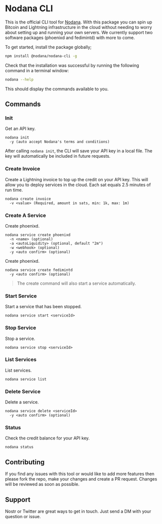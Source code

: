 # Nodana CLI

This is the official CLI tool for [Nodana](https://nodana.io). With this package you can spin up Bitcoin and Lightning infrastructure in the cloud without needing to worry about setting up and running your own servers. We currently support two software packages (phoenixd and fedimintd) with more to come.

To get started, install the package globally;

```sh
npm install @nodana/nodana-cli -g
```

Check that the installation was successful by running the following command in a terminal window:

```sh
nodana --help
```

This should display the commands available to you.

## Commands

### Init

Get an API key.

```
nodana init
  -y (auto accept Nodana's terms and conditions)
```

After calling `nodana init`, the CLI will save your API key in a local file. The key will automatically be included in future requests.

### Create Invoice

Create a Lightning invoice to top up the credit on your API key. This will allow you to deploy services in the cloud. Each sat equals 2.5 minutes of run time.

```
nodana create invoice
  -v <value> (Required, amount in sats, min: 1k, max: 1m)
```

### Create A Service

Create phoenixd.

```
nodana service create phoenixd
  -n <name> (optional)
  -a <autoLiquidity> (optional, default "2m")
  -w <webhook> (optional)
  -y <auto confirm> (optional)
```

Create phoenixd.

```
nodana service create fedimintd
  -y <auto confirm> (optional)
```

> The create command will also start a service automatically.

### Start Service

Start a service that has been stopped.

```
nodana service start <serviceId>
```

### Stop Service

Stop a service.

```
nodana service stop <serviceId>
```

### List Services

List services.

```
nodana service list
```

### Delete Service

Delete a service.

```
nodana service delete <serviceId>
  -y <auto confirm> (optional)
```

### Status

Check the credit balance for your API key.

```
nodana status
```

## Contributing

If you find any issues with this tool or would like to add more features then please fork the repo, make your changes and create a PR request. Changes will be reviewed as soon as possible.

## Support

Nostr or Twitter are great ways to get in touch. Just send a DM with your question or issue.
